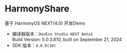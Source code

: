 # HarmonyShare
基于 HarmonyOS NEXT(4.0) 开发Demo

- 编译器版本：`DevEco Studio NEXT Beta1`  
  Build Version: 5.0.3.810, built on September 21, 2024
- SDK 版本：`4.0.0(10)`


